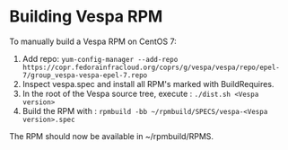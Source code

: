<!-- Copyright Yahoo. Licensed under the terms of the Apache 2.0 license. See LICENSE in the project root. -->
<!-- Copyright Vespa.ai. Licensed under the terms of the Apache 2.0 license. See LICENSE in the project root. -->

# Building Vespa RPM

To manually build a Vespa RPM on CentOS 7:

1. Add repo: ```yum-config-manager --add-repo https://copr.fedorainfracloud.org/coprs/g/vespa/vespa/repo/epel-7/group_vespa-vespa-epel-7.repo```
2. Inspect vespa.spec and install all RPM's marked with BuildRequires.
1. In the root of the Vespa source tree, execute : ```./dist.sh <Vespa version>```
1. Build the RPM with : ```rpmbuild -bb ~/rpmbuild/SPECS/vespa-<Vespa version>.spec```

The RPM should now be available in ~/rpmbuild/RPMS.

